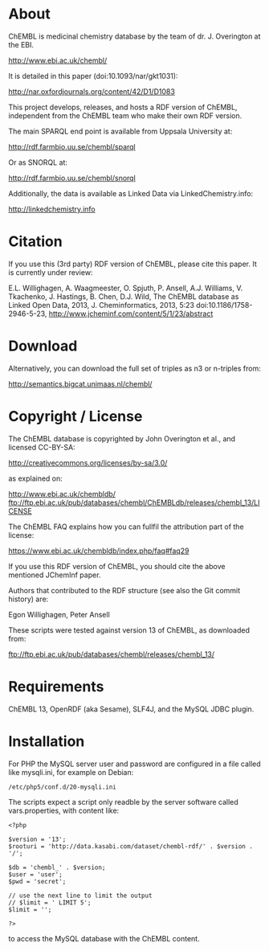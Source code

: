 # About

ChEMBL is medicinal chemistry database by the team of dr. J. Overington at the EBI.

  http://www.ebi.ac.uk/chembl/

It is detailed in this paper (doi:10.1093/nar/gkt1031):

  http://nar.oxfordjournals.org/content/42/D1/D1083

This project develops, releases, and hosts a RDF version of ChEMBL, independent from
the ChEMBL team who make their own RDF version.

The main SPARQL end point is available from Uppsala University at:

  http://rdf.farmbio.uu.se/chembl/sparql

Or as SNORQL at:

  http://rdf.farmbio.uu.se/chembl/snorql

Additionally, the data is available as Linked Data via LinkedChemistry.info:

  http://linkedchemistry.info

# Citation

If you use this (3rd party) RDF version of ChEMBL, please cite this paper. It is currently under review:

E.L. Willighagen, A. Waagmeester, O. Spjuth, P. Ansell, A.J. Williams, V. Tkachenko,
J. Hastings, B. Chen, D.J. Wild, The ChEMBL database as Linked Open Data,
2013, J. Cheminformatics, 2013, 5:23 doi:10.1186/1758-2946-5-23, http://www.jcheminf.com/content/5/1/23/abstract

# Download

Alternatively, you can download the full set of triples as n3 or n-triples from:

  http://semantics.bigcat.unimaas.nl/chembl/

# Copyright / License

The ChEMBL database is copyrighted by John Overington et al., and licensed CC-BY-SA:

  http://creativecommons.org/licenses/by-sa/3.0/

as explained on:

  http://www.ebi.ac.uk/chembldb/
  ftp://ftp.ebi.ac.uk/pub/databases/chembl/ChEMBLdb/releases/chembl_13/LICENSE

The ChEMBL FAQ explains how you can fullfil the attribution part of the license:

  https://www.ebi.ac.uk/chembldb/index.php/faq#faq29

If you use this RDF version of ChEMBL, you should cite the above
mentioned JChemInf paper.

Authors that contributed to the RDF structure (see also the Git commit history) are:

  Egon Willighagen, Peter Ansell

These scripts were tested against version 13 of ChEMBL, as downloaded from:

  ftp://ftp.ebi.ac.uk/pub/databases/chembl/releases/chembl_13/

# Requirements

ChEMBL 13, OpenRDF (aka Sesame), SLF4J, and the MySQL JDBC plugin.

# Installation

For PHP the MySQL server user and password are configured in a file called like
mysqli.ini, for example on Debian:

    /etc/php5/conf.d/20-mysqli.ini

The scripts expect a script only readble by the server software called vars.properties, with content like:

    <?php

    $version = '13';
    $rooturi = 'http://data.kasabi.com/dataset/chembl-rdf/' . $version . '/';

    $db = 'chembl_' . $version;
    $user = 'user';
    $pwd = 'secret';

    // use the next line to limit the output 
    // $limit = ' LIMIT 5';
    $limit = '';

    ?>

to access the MySQL database with the ChEMBL content.
